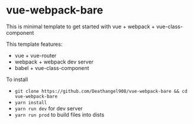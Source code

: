 # vue-webpack-bare

This is minimal template to get started with vue + webpack + vue-class-component

This template features:
 - vue + vue-router
 - webpack + webpack dev server
 - babel + vue-class-component  
 
To install
- `git clone https://github.com/Deathangel908/vue-webpack-bare && cd vue-webpack-bare `
- `yarn install`
- `yarn run dev` for dev server
- `yarn run prod` to build files into dists
